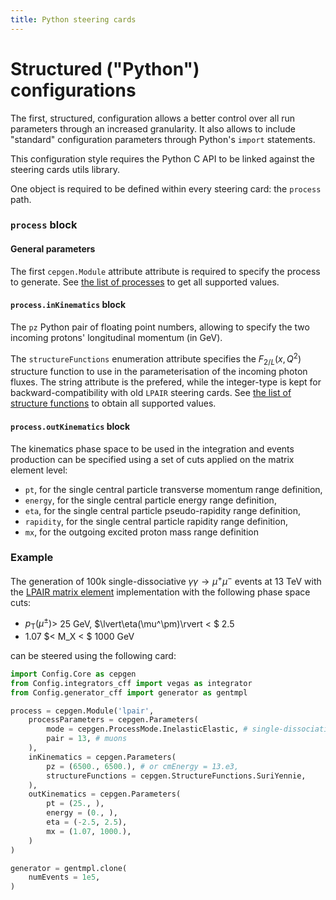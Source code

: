 ```yaml
---
title: Python steering cards
---
```


# Structured ("Python") configurations

The first, structured, configuration allows a better control over all run parameters through an increased granularity.
It also allows to include "standard" configuration parameters through Python's `import` statements.

This configuration style requires the Python C API to be linked against the steering cards utils library.

One object is required to be defined within every steering card: the `process` path.

### `process` block

#### General parameters

The first `cepgen.Module` attribute attribute is required to specify the process to generate.
See [the list of processes](/processes) to get all supported values.


#### `process.inKinematics` block

The `pz` Python pair of floating point numbers, allowing to specify the two incoming protons' longitudinal momentum (in GeV).

The `structureFunctions` enumeration attribute specifies the $F _ {2/L}(x,Q^2)$ structure function to use in the parameterisation of the incoming photon fluxes.
The string attribute is the prefered, while the integer-type is kept for backward-compatibility with old `LPAIR` steering cards.
See [the list of structure functions](/str-functions) to obtain all supported values.

#### `process.outKinematics` block

The kinematics phase space to be used in the integration and events production can be specified using a set of cuts applied on the matrix element level:

- `pt`, for the single central particle transverse momentum range definition,
- `energy`, for the single central particle energy range definition,
- `eta`, for the single central particle pseudo-rapidity range definition,
- `rapidity`, for the single central particle rapidity range definition,
- `mx`, for the outgoing excited proton mass range definition

### Example

The generation of 100k single-dissociative $\gamma\gamma\to\mu^+\mu^-$ events at 13 TeV with the [LPAIR matrix element](/processes/lpair) implementation with the following phase space cuts:

- $p _ \mathrm{T}(\mu^\pm)>$ 25 GeV, $\lvert\eta(\mu^\pm)\rvert < $ 2.5
- 1.07 $< M_X < $ 1000 GeV

can be steered using the following card:

```python
import Config.Core as cepgen
from Config.integrators_cff import vegas as integrator
from Config.generator_cff import generator as gentmpl

process = cepgen.Module('lpair',
    processParameters = cepgen.Parameters(
        mode = cepgen.ProcessMode.InelasticElastic, # single-dissociation
        pair = 13, # muons
    ),
    inKinematics = cepgen.Parameters(
        pz = (6500., 6500.), # or cmEnergy = 13.e3,
        structureFunctions = cepgen.StructureFunctions.SuriYennie,
    ),
    outKinematics = cepgen.Parameters(
        pt = (25., ),
        energy = (0., ),
        eta = (-2.5, 2.5),
        mx = (1.07, 1000.),
    )
)

generator = gentmpl.clone(
    numEvents = 1e5,
)
```

